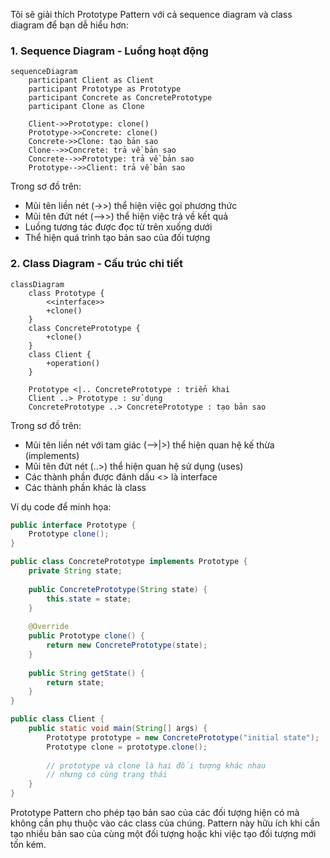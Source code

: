 Tôi sẽ giải thích Prototype Pattern với cả sequence diagram và class diagram để bạn dễ hiểu hơn:

###  1. Sequence Diagram - Luồng hoạt động

```mermaid
sequenceDiagram
    participant Client as Client
    participant Prototype as Prototype
    participant Concrete as ConcretePrototype
    participant Clone as Clone
    
    Client->>Prototype: clone()
    Prototype->>Concrete: clone()
    Concrete->>Clone: tạo bản sao
    Clone-->>Concrete: trả về bản sao
    Concrete-->>Prototype: trả về bản sao
    Prototype-->>Client: trả về bản sao
```

Trong sơ đồ trên:

- Mũi tên liền nét (->>) thể hiện việc gọi phương thức
- Mũi tên đứt nét (-->>) thể hiện việc trả về kết quả
- Luồng tương tác được đọc từ trên xuống dưới
- Thể hiện quá trình tạo bản sao của đối tượng

###  2. Class Diagram - Cấu trúc chi tiết

```mermaid
classDiagram
    class Prototype {
        <<interface>>
        +clone()
    }
    class ConcretePrototype {
        +clone()
    }
    class Client {
        +operation()
    }
    
    Prototype <|.. ConcretePrototype : triển khai
    Client ..> Prototype : sử dụng
    ConcretePrototype ..> ConcretePrototype : tạo bản sao
```

Trong sơ đồ trên:

- Mũi tên liền nét với tam giác (-->|>) thể hiện quan hệ kế thừa (implements)
- Mũi tên đứt nét (..>) thể hiện quan hệ sử dụng (uses)
- Các thành phần được đánh dấu <<interface>> là interface
- Các thành phần khác là class

Ví dụ code để minh họa:

```java
public interface Prototype {
    Prototype clone();
}

public class ConcretePrototype implements Prototype {
    private String state;
    
    public ConcretePrototype(String state) {
        this.state = state;
    }
    
    @Override
    public Prototype clone() {
        return new ConcretePrototype(state);
    }
    
    public String getState() {
        return state;
    }
}

public class Client {
    public static void main(String[] args) {
        Prototype prototype = new ConcretePrototype("initial state");
        Prototype clone = prototype.clone();
        
        // prototype và clone là hai đối tượng khác nhau
        // nhưng có cùng trạng thái
    }
}
```

Prototype Pattern cho phép tạo bản sao của các đối tượng hiện có mà không cần phụ thuộc vào các class của chúng. Pattern này hữu ích khi cần tạo nhiều bản sao của cùng một đối tượng hoặc khi việc tạo đối tượng mới tốn kém.
